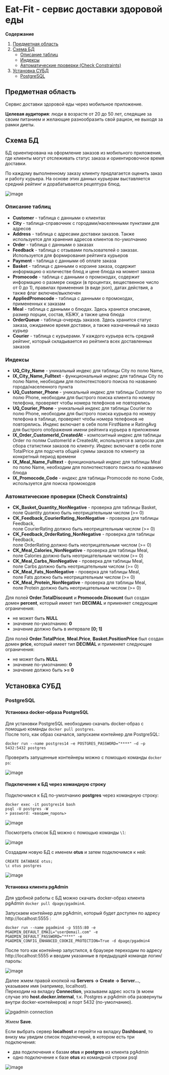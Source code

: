 # Eat-Fit - сервис доставки здоровой еды

**Содержание**
1. [Предметная область](#предметная-область)
2. [Схема БД](#схема-бд)
    - [Описание таблиц](#описание-таблиц)
    - [Индексы](#индексы)
    - [Aвтоматические проверки (Check Constraints)](#автоматические-проверки-check-constraints)
3. [Установка СУБД](#установка-субд)
    - [PostgreSQL](#postgresql)


## Предметная область
Сервис доставки здоровой еды через мобильное приложение.

**Целевая аудитория**: люди в возрасте от 20 до 50 лет, следящие за своим питанием и желающие разнообразить свой рацион, не выходя за рамки диеты.

## Схема БД

БД ориентирована на оформление заказов из мобильного приложения, где клиенты могут отслеживать статус заказа и ориентировочное время доставки.

По каждому выполненному заказу клиенту предлагается оценить заказ и работу курьера.
На основе этих данных курьерам выставляется средний рейтинг и дорабатывается рецептура блюд.

![image](https://user-images.githubusercontent.com/19695435/149655747-6915ac21-1329-4c73-bc95-326989b08662.png)


### Описание таблиц

- **Customer** - таблица с данными о клиентах
- **City** - таблица-справочник с городами/населенными пунктами для адресов
- **Address** - таблица с адресами доставки заказов. Также используется для хранения адресов клиентов по-умолчанию
- **Order** - таблица с данными о заказах
- **Feedback** - таблица с отзывами пользователей о заказах. Используется для формирования рейтинга курьеров
- **Payment** - таблица с данными об оплате заказа
- **Basket** - таблица с данными о корзине заказа, содержит информацию о количестве блюд и цене блюда на момент заказа
- **Promocode** - таблица с данными о промокодах, содержит информацию о размере скидки (в процентах, вещественное число от 0 до 1), правилах применения (в виде json), датах действия, а также флаг включен/выключен
- **AppliedPromocode** - таблица с данными о промокодах, примененных к заказам
- **Meal** - таблица с данными о блюдах. Здесь хранится описание, размер порции, состав, КБЖУ, а также цена блюда
- **OrderQueue** - таблица-очередь заказов. Здесь хранится статус заказа, ожидаемое время доставки, а также назначенный на заказ курьер
- **Courier** - таблица с курьерами. У каждого курьера есть средний рейтинг, который складывается из рейтинга всех доставленных заказов


### Индексы

- **UQ_City_Name** - уникальный индекс для таблицы City по полю Name,
- **IX_City_Name_Fulltext** - функциональный индекс для таблицы City по полю Name, необходим для полнотекстового поиска по названию города/населенного пункта
- **UQ_Customer_Phone** - уникальный индекс для таблицы Customer по полю Phone, необходим для быстрого поиска клиента по номеру телефона, проверяет чтобы номера телефонов не повторялись
- **UQ_Courier_Phone** - уникальный индекс для таблицы Courier по полю Phone, необходим для быстрого поиска курьера по номеру телефона в таблице, проверяет чтобы номера телефонов не повторялись. Индекс включает в себя поля FirstName и RatingAvg для быстрого отображения имени рейтинга курьера в приложении
- **IX_Order_CustomerId_CreatedAt** - композитный индекс для таблицы Order по полям CustomerId и CreatedAt, используется в запросах для сбора статистики заказов по клиенту. Индекс включает в себя поле TotalPrice для подсчета общей суммы заказов по клиенту за конкретный период времени
- **IX_Meal_Name_Fulltext** - функциональный индекс для таблицы Meal по полю Name, необходим для полнотекстового поиска по названию блюда
- **IX_Promocode_Code** - индекс для таблицы Promocode по полю Code, используется для поиска промокодов

### Автоматические проверки (Check Constraints)

- **CK_Basket_Quantity_NonNegative** - проверка для таблицы Basket,  
поле Quantity должно быть неотрицательным числом (>= 0)
- **CK_Feedback_CourierRating_NonNegative** - проверка для таблицы Feedback,  
поле CourierRating должно быть неотрицательным числом (>= 0)
- **CK_Feedback_OrderRating_NonNegative** - проверка для таблицы Feedback,  
поле OrderRating должно быть неотрицательным числом (>= 0)
- **CK_Meal_Calories_NonNegative** - проверка для таблицы Meal,  
поле Calories должно быть неотрицательным числом (>= 0)
- **CK_Meal_Carbs_NonNegative** - проверка для таблицы Meal,  
поле Carbs должно быть неотрицательным числом (>= 0)
- **CK_Meal_Fats_NonNegative** - проверка для таблицы Meal,  
поле Fats должно быть неотрицательным числом (>= 0)
- **CK_Meal_Protein_NonNegative** - проверка для таблицы Meal,  
поле Protein должно быть неотрицательным числом (>= 0)

Для полей **Order.TotalDiscount** и **Promocode.Discount** был создан домен **percent**, который имеет тип **DECIMAL** и применяет следующие ограничения:
- не может быть **NULL**
- значение по-умолчанию: **0**
- значение должно быть в интервале **[0; 1]**

Для полей **Order.TotalPrice**, **Meal.Price**, **Basket.PositionPrice** был создан домен **price**, который имеет тип **DECIMAL** и применяет следующие ограничения:
- не может быть **NULL**
- значение по-умолчанию: **0**
- значение должно быть **>= 0**

## Установка СУБД

### PostgreSQL

#### Установка docker-образа PostgreSQL

Для установки PostgreSQL необходимо скачать docker-образ с помощью команды `docker pull postgres`.  
После того, как образ скачался, запускаем контейнер для PostgreSQL:
```
docker run --name postgres14 –e POSTGRES_PASSWORD="****" –d –p 5432:5432 postgres
```

Проверить запущенные контейнеры можно с помощью команды `docker ps`:

![image](https://user-images.githubusercontent.com/19695435/147001369-1d0de65f-edbf-4b57-a4d5-737ff44df935.png)

#### Подключение к БД через командную строку

Подключимся к БД по-умолчанию **postgres** через командную строку:
```
docker exec -it postgres14 bash
psql -U postgres -W
> password: <вводим_пароль>
```
![image](https://user-images.githubusercontent.com/19695435/147001678-c022eb0b-ca76-467e-9f6b-6c08f703d276.png)

Посмотреть список БД можно с помощью команды `\l`:

![image](https://user-images.githubusercontent.com/19695435/147003409-39f004c7-9858-4c40-a1a6-5cdc83680e21.png)

Создадим новую БД с именем **otus** и затем подключимся к ней:
```
CREATE DATABASE otus;
\c otus postgres
```
![image](https://user-images.githubusercontent.com/19695435/147003849-397733f6-58b5-4b21-9631-79a6f01ecd3f.png)

#### Установка клиента pgAdmin

Для удобной работы с БД можно скачать docker-образ клиента pgAdmin `docker pull dpage/pgadmin4`.

Запускаем контейнер для pgAdmin, который будет доступен по адресу http://localhost:5555 :
```
docker run --name pgadmin4 -p 5555:80 -e PGADMIN_DEFAULT_EMAIL="user@email.com" -e PGADMIN_DEFAULT_PASSWORD="****" -e PGADMIN_CONFIG_ENHANCED_COOKIE_PROTECTION=True -d dpage/pgadmin4
```

После того как контейнер запустился, в браузере переходим по адресу http://localhost:5555 и вводим указанные в предыдущей команде логин/пароль:

![image](https://user-images.githubusercontent.com/19695435/147004580-cb947b2e-4865-43ae-b39e-7f1aef0a395e.png)

Далее жмем правой кнопкой на **Servers -> Create -> Server...**, указываем имя (например, localhost).  
Переходим на вкладку **Connection**, указываем адрес хоста (в моем случае это **host.docker.internal**, т.к. Postgres и pgAdmin оба развернуты внутри docker-контейнеров) и порт 5432 (по-умолчанию).

![pgadmin connection](https://user-images.githubusercontent.com/19695435/147005143-b72f3d91-0e32-4384-97aa-4ee67b4c7df8.png)

Жмем **Save**.

Если выбрать сервер **localhost** и перейти на вкладку **Dashboard**, то внизу мы увидим список подключений, в котором есть три подключения:
- два подключения к базам **otus** и **postgres** из клиента pgAdmin
- одно подключение к базе **otus** из командной строки psql

![image](https://user-images.githubusercontent.com/19695435/147005523-b3badd2e-e37b-4001-9377-be09fbe3edf9.png)
